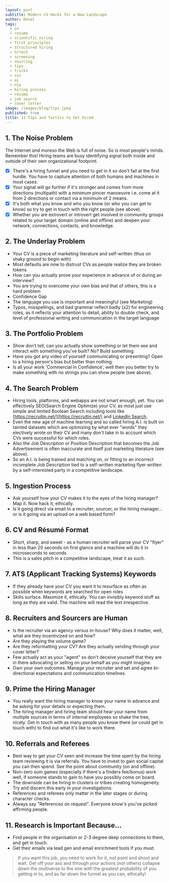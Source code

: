 ```yaml
---
layout: post
subtitle: Modern CV Hacks for a New Landscape
author: Donal
tags:
  - cv
  - resume
  - scientific hiring
  - first principles
  - structured hiring
  - hrtech
  - screening
  - sourcing
  - tips
  - tricks
  - cvs
  - ai
  - nlp
  - hiring process
  - resume
  - job search
  - cover letter
image: /images/blog/tips.jpeg
published: true
title: 11 Tips and Tactics to Get Hired
---
```


## 1. The Noise Problem
The Internet *and* moreso the Web is full of noise. So is most people's minds. Remember this! Hiring teams are busy identifying signal both inside and outside of their own organizational footprint. 

- [x] There's a hiring funnel and you need to get in it so don't fail at the first hurdle. You have to capture attention of both humans and machines in most cases. 
- [x] Your signal will go further if it's stronger and comes from more directions (multipath) with a minimum pincer manoeuvre i.e. come at it from 2 directions or contact via a minimum of 2 means. 
- [x] It's both what you know and who you know (or who you can get to know) so try to get in touch with the right people (see above). 
- [x] Whether you are extrovert or introvert get involved in community groups  related to your target domain (online and offline) and deepen your network, connections, contacts, and knowledge.  
  
## 2. The Underlay Problem
+ Your CV is a piece of marketing literature and self-written (thus on shaky ground to begin with)
+ Most defaults are now to distrust CVs as people realize they are broken tokens
+ How can you actually prove your experience in advance of or during an interview?
+ You are trying to overcome your own bias and that of others, this is a hard problem
+ Confidence Gap 
+ The language you use is important and meaningful (see Marketing)
+ Typos, misspellings, and bad grammar reflect badly (x2) for engineering roles, as it reflects your attention to detail, ability to double check, and level of professional writing and communication in the target language  
  
## 3. The Portfolio Problem
 - Show don't tell, can you actually show something or let them see and interact with something you've built? No? Build something.
 - Have you got any video of yourself communicating or presenting? Open to a hiring person's bias but better than nothing.
 - Is all your work 'Commercial in Confidence', well then you better try to make something with no strings you can show people (see above).  
  
## 4. The Search Problem
 - Hiring tools, platforms, and webapps are not smart enough, yet. You can effectively SEO(Search Engine Optimize) your CV, as most just use simple and limited Boolean Search including tools like [https://recruitin.net/](https://recruitin.net/) and [LinkedIn Search](https://www.linkedin.com/help/linkedin/answer/75814/using-boolean-search-on-linkedin).
 - Even the new age of machine learning and so called hiring A.I. is built on tainted datasets which are optimizing by what ever "words" they electively wrote on their CV and many don't take in to account which CVs were successful for which roles.
 - Also the Job Description or Position Description that becomes the Job Advertisement is often inaccurate and itself just marketing literature (see above).
 - So an A.I. is being trained and matching on, or fitting to an incorrect incomplete Job Description tied to a self-written marketing flyer written by a self-interested party in a competitive landscape.  
  
## 5. Ingestion Process
 - Ask yourself how your CV makes it to the eyes of the hiring manager? Map it. Now hack it, ethically.
 - Is it going direct via email to a recruiter, sourcer, or the hiring manager... or is it going via an upload on a web based form?  
  
## 6. CV and Résumé Format
 - Short, sharp, and sweet - as a human recruiter will parse your CV "flyer" in less than 20 seconds on first glance and a machine will do it in microseconds to seconds
 - This is a sales pitch in a competitive landscape, treat it as such.  
  
## 7. ATS (Applicant Tracking Systems) Keywords
 - If they already have your CV you want it to resurface as often as possible when keywords are searched for open roles
 - Skills surface. Maximize it, ethically. You can invisibly keyword stuff as long as they are valid. The machine will read the text irrespective.  
  
## 8. Recruiters and Sourcers are Human
 - Is the recruiter via an agency versus in-house? Why does it matter, well, what are they incentivized on and how?
 - Are they playing the volume game?
 - Are they reformatting your CV? Are they actually sending through your cover letter?
 - Few actually act as your "agent" so don't deceive yourself that they are in there advocating or selling on your behalf as you might imagine.
 - Own your own outcomes. Manage your recruiter and set and agree bi-directional expectations and communication timelines.  
  
## 9. Prime the Hiring Manager
 - You really want the hiring manager to know your name in advance and be asking for your details or expecting them.
 - The hiring manager and hiring team should hear your name from multiple sources in terms of internal employees so shake the tree, nicely. Get in touch with as many people you know there (or could get in touch with) to find out what it's like to work there. 
  
## 10. Referrals and Referees
- Best way to get your CV seen and increase the time spent by the hiring team reviewing it is via referrals. You have to invest to gain social capital you can then spend. See the point about community (on and offline).
- Non-zero sum games (especially if there's a finders fee/bonus) work well, if someone stands to gain to have you possibly come on board.
- The downside can be hiring in clusters or tribes creating homogeneity. Try and discern this early in your investigations.
- References and referees only matter in the later stages or during character checks.
- Always say "References on request". Everyone know's you've picked affirming people.
  
## 11. Research is Important Because...
 - Find people in the organisation or 2-3 degree deep connections to them, and get in touch.
 - Get their emails via lead gen and email enrichment tools if you must.  
  
> If you want this job, you need to work for it, not point and shoot and wait. Get off your ass and through *your* actions (not others) collapse down the multiverse to the one with the greatest probability of you getting in to, and as far down the funnel as you can, ethically!
